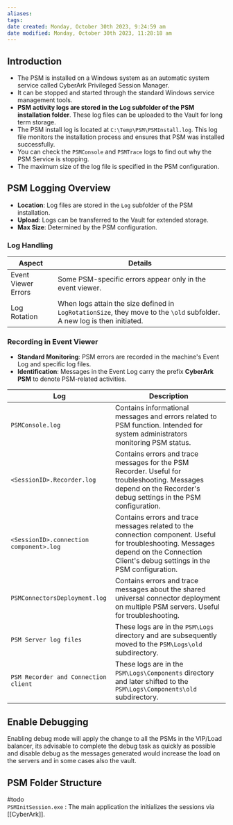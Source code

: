 ```yaml
---
aliases: 
tags: 
date created: Monday, October 30th 2023, 9:24:59 am
date modified: Monday, October 30th 2023, 11:28:18 am
---
```


## Introduction

- The PSM is installed on a Windows system as an automatic system service called CyberArk Privileged Session Manager.  
- It can be stopped and started through the standard Windows service management tools.  
- **PSM activity logs are stored in the Log subfolder of the PSM installation folder**. These log files can be uploaded to the Vault for long term storage. 
- The PSM install log is located at `C:\Temp\PSM\PSMInstall.log`. This log file monitors the installation process and ensures that PSM was installed successfully. 
- You can check the `PSMConsole` and `PSMTrace` logs to find out why the PSM Service is stopping. 
- The maximum size of the log file is specified in the PSM configuration.

## PSM Logging Overview

- **Location**: Log files are stored in the `Log` subfolder of the PSM installation.
- **Upload**: Logs can be transferred to the Vault for extended storage.
- **Max Size**: Determined by the PSM configuration.

### Log Handling

| Aspect                 | Details                                                                                             |
|------------------------|-----------------------------------------------------------------------------------------------------|
| Event Viewer Errors    | Some PSM-specific errors appear only in the event viewer.                                           |
| Log Rotation           | When logs attain the size defined in `LogRotationSize`, they move to the `\old` subfolder. A new log is then initiated. |

### Recording in Event Viewer

- **Standard Monitoring**: PSM errors are recorded in the machine's Event Log and specific log files.
- **Identification**: Messages in the Event Log carry the prefix **CyberArk PSM** to denote PSM-related activities.

| Log                                       | Description                                                                                                                                                                           |
|-------------------------------------------|---------------------------------------------------------------------------------------------------------------------------------------------------------------------------------------|
| `PSMConsole.log`                          | Contains informational messages and errors related to PSM function. Intended for system administrators monitoring PSM status.                                                           |
| `<SessionID>.Recorder.log`                | Contains errors and trace messages for the PSM Recorder. Useful for troubleshooting. Messages depend on the Recorder's debug settings in the PSM configuration.                          |
| `<SessionID>.connection component>.log`   | Contains errors and trace messages related to the connection component. Useful for troubleshooting. Messages depend on the Connection Client's debug settings in the PSM configuration. |
| `PSMConnectorsDeployment.log`             | Contains errors and trace messages about the shared universal connector deployment on multiple PSM servers. Useful for troubleshooting.                                                |
| `PSM Server log files`                    | These logs are in the `PSM\Logs` directory and are subsequently moved to the `PSM\Logs\old` subdirectory.                                                                              |
| `PSM Recorder and Connection client`      | These logs are in the `PSM\Logs\Components` directory and later shifted to the `PSM\Logs\Components\old` subdirectory.                                                                |

## Enable Debugging

Enabling debug mode will apply the change to all the PSMs in the VIP/Load balancer, its advisable to complete the debug task as quickly as possible and disable debug as the messages generated would increase the load on the servers and in some cases also the vault.

## PSM Folder Structure

#todo  
`PSMInitSession.exe` : The main application the initializes the sessions via [[CyberArk]].